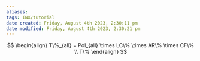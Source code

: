 ```yaml
---
aliases: 
tags: INX/tutorial 
date created: Friday, August 4th 2023, 2:30:11 pm
date modified: Friday, August 4th 2023, 2:30:21 pm
---
```


$$
\begin{align}
T\%_{all} = Pol_{all} \times LC\% \times AR\% \times CF\% \\
T\%
\end{align}
$$